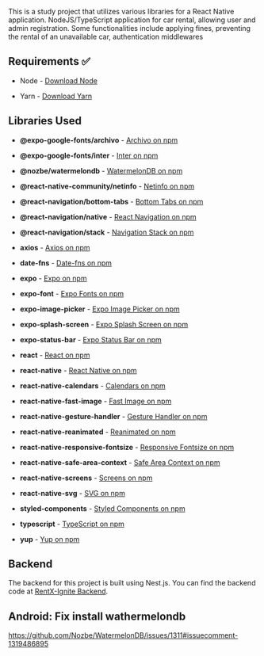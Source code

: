 This is a study project that utilizes various libraries for a React Native application.
NodeJS/TypeScript application for car rental, allowing user and admin registration. Some functionalities include applying fines, preventing the rental of an unavailable car, authentication middlewares


## Requirements ✅

- Node - [Download Node](https://nodejs.org/)

- Yarn - [Download Yarn](https://yarnpkg.com/)



## Libraries Used

-  **@expo-google-fonts/archivo** - [Archivo on npm](https://www.npmjs.com/package/@expo-google-fonts/archivo)

-  **@expo-google-fonts/inter** - [Inter on npm](https://www.npmjs.com/package/@expo-google-fonts/inter)

-  **@nozbe/watermelondb** - [WatermelonDB on npm](https://www.npmjs.com/package/@nozbe/watermelondb)

-  **@react-native-community/netinfo** - [Netinfo on npm](https://www.npmjs.com/package/@react-native-community/netinfo)

-  **@react-navigation/bottom-tabs** - [Bottom Tabs on npm](https://www.npmjs.com/package/@react-navigation/bottom-tabs)

-  **@react-navigation/native** - [React Navigation on npm](https://www.npmjs.com/package/@react-navigation/native)

-  **@react-navigation/stack** - [Navigation Stack on npm](https://www.npmjs.com/package/@react-navigation/stack)

-  **axios** - [Axios on npm](https://www.npmjs.com/package/axios)

-  **date-fns** - [Date-fns on npm](https://www.npmjs.com/package/date-fns)

-  **expo** - [Expo on npm](https://www.npmjs.com/package/expo)

-  **expo-font** - [Expo Fonts on npm](https://www.npmjs.com/package/expo-font)

-  **expo-image-picker** - [Expo Image Picker on npm](https://www.npmjs.com/package/expo-image-picker)

-  **expo-splash-screen** - [Expo Splash Screen on npm](https://www.npmjs.com/package/expo-splash-screen)

-  **expo-status-bar** - [Expo Status Bar on npm](https://www.npmjs.com/package/expo-status-bar)

-  **react** - [React on npm](https://www.npmjs.com/package/react)

-  **react-native** - [React Native on npm](https://www.npmjs.com/package/react-native)

-  **react-native-calendars** - [Calendars on npm](https://www.npmjs.com/package/react-native-calendars)

-  **react-native-fast-image** - [Fast Image on npm](https://www.npmjs.com/package/react-native-fast-image)

-  **react-native-gesture-handler** - [Gesture Handler on npm](https://www.npmjs.com/package/react-native-gesture-handler)

-  **react-native-reanimated** - [Reanimated on npm](https://www.npmjs.com/package/react-native-reanimated)

-  **react-native-responsive-fontsize** - [Responsive Fontsize on npm](https://www.npmjs.com/package/react-native-responsive-fontsize)

-  **react-native-safe-area-context** - [Safe Area Context on npm](https://www.npmjs.com/package/react-native-safe-area-context)

-  **react-native-screens** - [Screens on npm](https://www.npmjs.com/package/react-native-screens)

-  **react-native-svg** - [SVG on npm](https://www.npmjs.com/package/react-native-svg)

-  **styled-components** - [Styled Components on npm](https://www.npmjs.com/package/styled-components)

-  **typescript** - [TypeScript on npm](https://www.npmjs.com/package/typescript)

-  **yup** - [Yup on npm](https://www.npmjs.com/package/yup)



## Backend

The backend for this project is built using Nest.js. You can find the backend code at [RentX-Ignite Backend](https://github.com/rodrigorgtic/rentx-ignite/tree/main/api/src).

## Android: Fix install wathermelondb

https://github.com/Nozbe/WatermelonDB/issues/1311#issuecomment-1319486895
